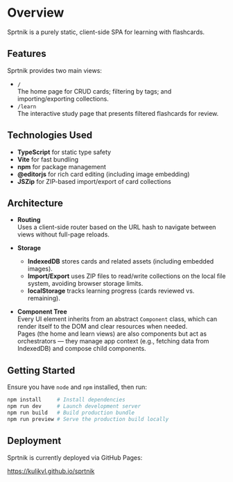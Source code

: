 # Overview

Sprtnik is a purely static, client-side SPA for learning with flashcards.

## Features

Sprtnik provides two main views:

- `/`  
  The home page for CRUD cards; filtering by tags; and importing/exporting collections.
- `/learn`  
  The interactive study page that presents filtered flashcards for review.

## Technologies Used

- **TypeScript** for static type safety
- **Vite** for fast bundling
- **npm** for package management
- **@editorjs** for rich card editing (including image embedding)
- **JSZip** for ZIP-based import/export of card collections

## Architecture

- **Routing**  
  Uses a client-side router based on the URL hash to navigate between views without full-page reloads.

- **Storage**

  - **IndexedDB** stores cards and related assets (including embedded images).
  - **Import/Export** uses ZIP files to read/write collections on the local file system, avoiding browser storage limits.
  - **localStorage** tracks learning progress (cards reviewed vs. remaining).

- **Component Tree**  
  Every UI element inherits from an abstract `Component` class, which can render itself to the DOM and clear resources when needed.  
  Pages (the home and learn views) are also components but act as orchestrators — they manage app context (e.g., fetching data from IndexedDB) and compose child components.

## Getting Started

Ensure you have `node` and `npm` installed, then run:

```bash
npm install     # Install dependencies
npm run dev     # Launch development server
npm run build   # Build production bundle
npm run preview # Serve the production build locally
```

## Deployment

Sprtnik is currently deployed via GitHub Pages:

https://kulikvl.github.io/sprtnik
